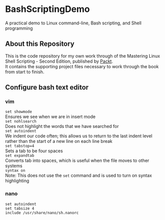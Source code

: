 # BashScriptingDemo
A practical demo to Linux command-line, Bash scripting, and Shell programming

## About this Repository
This is the code repository for my own work through of the  Mastering Linux Shell Scripting - Second Edition, published by [Packt](https://www.packtpub.com/?utm_source=github). \
It contains the supporting project files necessary to work through the book from start to finish.

## Configure bash text editor

### vim
`set showmode` \
Ensures we see when we are in insert mode \
`set nohlsearch`\
Does not highlight the words that we have searched for \
`set autoindent` \
We indent our code often; this allows us to return to the last indent level rather than the start of a new line on each line break \
`set tabstop=4` \
Sets a tab to be four spaces \
`set expandtab` \
Converts tab into spaces, which is useful when the file moves to other systems \
`syntax on` \
Note: This does not use the `set` command and is used to turn on syntax highlighting

### nano
`set autoindent` \
`set tabsize 4` \
`include /usr/share/nano/sh.nanorc`
